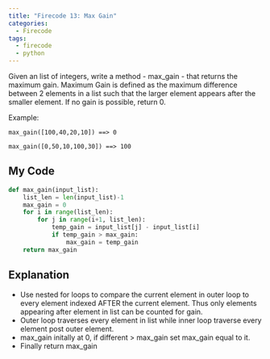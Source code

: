 ```yaml
---
title: "Firecode 13: Max Gain"
categories:
  - Firecode
tags:
  - firecode
  - python
---
```

Given an list of integers, write a method - max_gain - that returns the maximum gain. Maximum Gain is defined as the maximum difference between 2 elements in a list such that the larger element appears after the smaller element. If no gain is possible, return 0.

Example:

```
max_gain([100,40,20,10]) ==> 0
```
```
max_gain([0,50,10,100,30]) ==> 100
```


## My Code

```python
def max_gain(input_list):
    list_len = len(input_list)-1
    max_gain = 0
    for i in range(list_len):
        for j in range(i+1, list_len):
            temp_gain = input_list[j] - input_list[i]
            if temp_gain > max_gain:
                max_gain = temp_gain
    return max_gain
```

## Explanation

* Use nested for loops to compare the current element in outer loop to every element indexed AFTER the current element.  Thus only elements appearing after element in list can be counted for gain.
* Outer loop traverses every element in list while inner loop traverse every element post outer element.
* max_gain initally at 0, if different > max_gain set max_gain equal to it.
* Finally return max_gain
